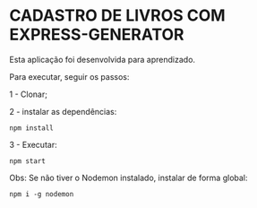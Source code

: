 # CADASTRO DE LIVROS COM EXPRESS-GENERATOR

Esta aplicação foi desenvolvida para aprendizado.

Para executar, seguir os passos:

1 - Clonar;

2 - instalar as dependências:

```
npm install
```

3 - Executar:
```
npm start
```

Obs: Se não tiver o Nodemon instalado, instalar de forma global:

```
npm i -g nodemon
```